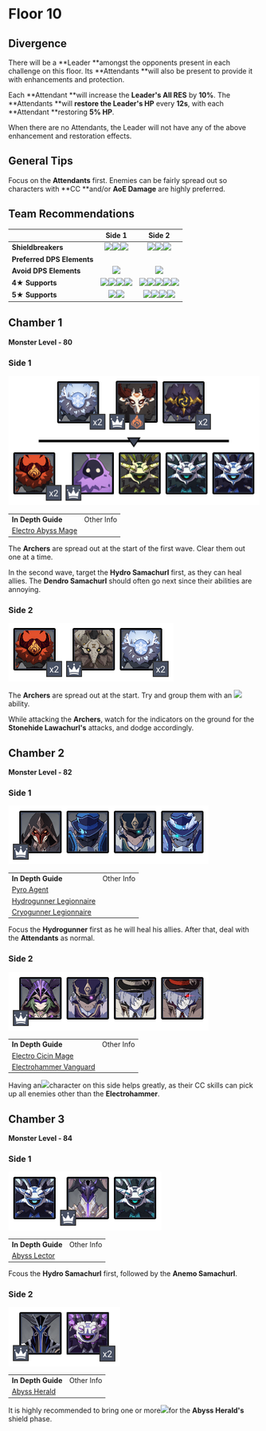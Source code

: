# Floor 10

## Divergence

There will be a \*\*Leader \*\*amongst the opponents present in each challenge on this floor. Its \*\*Attendants \*\*will also be present to provide it with enhancements and protection.

Each \*\*Attendant \*\*will increase the **Leader's All RES** by **10%**. The \*\*Attendants \*\*will **restore the Leader's HP** every **12s**, with each \*\*Attendant \*\*restoring **5% HP**.

When there are no Attendants, the Leader will not have any of the above enhancement and restoration effects.

## General Tips

Focus on the **Attendants** first. Enemies can be fairly spread out so characters with \*\*CC \*\*and/or **AoE Damage** are highly preferred.

## Team Recommendations

|                            |                                                                                                              Side 1                                                                                                              |                                                                                                                                       Side 2                                                                                                                                      |
| -------------------------- | :------------------------------------------------------------------------------------------------------------------------------------------------------------------------------------------------------------------------------: | :-------------------------------------------------------------------------------------------------------------------------------------------------------------------------------------------------------------------------------------------------------------------------------: |
| **Shieldbreakers**         |                                                 ![](../../.gitbook/assets/pyro\_small.png)![](../../.gitbook/assets/cryo\_small.png)![](../../.gitbook/assets/electro\_small.png)                                                |                                                                           ![](../../.gitbook/assets/hydro\_small.png)![](../../.gitbook/assets/cryo\_small.png)![](../../.gitbook/assets/geo\_small.png)                                                                          |
| **Preferred DPS Elements** |                                                                                                                                                                                                                                  |                                                                                                                                                                                                                                                                                   |
| **Avoid DPS Elements**     |                                                                                            ![](../../.gitbook/assets/pyro\_small.png)                                                                                            |                                                                                                                   ![](../../.gitbook/assets/electro\_small.png)                                                                                                                   |
| **4**★ **Supports**        | ![](../../.gitbook/assets/ui\_avataricon\_bennett.png)![](../../.gitbook/assets/ui\_avataricon\_xiangling.png)![](../../.gitbook/assets/ui\_avataricon\_lumine\_anemo.png)![](../../.gitbook/assets/ui\_avataricon\_sucrose.png) | ![](../../.gitbook/assets/ui\_avataricon\_chongyun.png)![](../../.gitbook/assets/ui\_avataricon\_diona.png)![](../../.gitbook/assets/ui\_avataricon\_kaeya.png)![](../../.gitbook/assets/ui\_avataricon\_lumine\_anemo.png)![](../../.gitbook/assets/ui\_avataricon\_sucrose.png) |
| **5**★ **Supports**        |                                                             ![](../../.gitbook/assets/ui\_avataricon\_kazuha.png)![](../../.gitbook/assets/ui\_avataricon\_venti.png)                                                            |                                ![](../../.gitbook/assets/ui\_avataricon\_ganyu.png)![](../../.gitbook/assets/ui\_avataricon\_kazuha.png)![](../../.gitbook/assets/ui\_avataricon\_venti.png)![](../../.gitbook/assets/ui\_avataricon\_zhongli.png)                                |

## Chamber 1

**Monster Level - 80**

### Side 1

![](../../.gitbook/assets/10-1-1v20.png)

|                                                                        |            |
| ---------------------------------------------------------------------- | ---------- |
| **In Depth Guide**                                                     | Other Info |
| [Electro Abyss Mage](../../monsters/abyss-order/electro-abyss-mage.md) |            |

The **Archers** are spread out at the start of the first wave. Clear them out one at a time.

In the second wave, target the **Hydro Samachurl** first, as they can heal allies. The **Dendro Samachurl** should often go next since their abilities are annoying.

### Side 2

![](../../.gitbook/assets/10-1-2v20.png)

The **Archers** are spread out at the start. Try and group them with an ![](../../.gitbook/assets/anemo\_small.png)ability.

While attacking the **Archers**, watch for the indicators on the ground for the **Stonehide Lawachurl's** attacks, and dodge accordingly.

## Chamber 2

**Monster Level - 82**

### Side 1

![](../../.gitbook/assets/10-2-1v20.png)

|                                                                            |            |
| -------------------------------------------------------------------------- | ---------- |
| **In Depth Guide**                                                         | Other Info |
| [Pyro Agent](../../monsters/fatui/pyro-agent.md)                           |            |
| [Hydrogunner Legionnaire](../../monsters/fatui/hydrogunner-legionnaire.md) |            |
| [Cryogunner Legionnaire](../../monsters/fatui/cryogunner-legionnaire.md)   |            |

Focus the **Hydrogunner** first as he will heal his allies. After that, deal with the **Attendants** as normal.

### Side 2

![](../../.gitbook/assets/10-2-2v20.png)

|                                                                          |            |
| ------------------------------------------------------------------------ | ---------- |
| **In Depth Guide**                                                       | Other Info |
| [Electro Cicin Mage](../../monsters/fatui/electro-cicin-mage.md)         |            |
| [Electrohammer Vanguard](../../monsters/fatui/electrohammer-vanguard.md) |            |

Having an​![](https://firebasestorage.googleapis.com/v0/b/gitbook-28427.appspot.com/o/assets%2F-MVAGyyACcSzyzfmgy7f%2Fsync%2F68e4777d7c38eb974be29d8260b1f52709a44a26.png?generation=1615182625284983\&alt=media)character on this side helps greatly, as their CC skills can pick up all enemies other than the **Electrohammer**.

## Chamber 3

**Monster Level - 84**

### Side 1

![](../../.gitbook/assets/10-3-1v20.png)

|                                                            |            |
| ---------------------------------------------------------- | ---------- |
| **In Depth Guide**                                         | Other Info |
| [Abyss Lector](../../monsters/abyss-order/abyss-lector.md) |            |

Fcous the **Hydro Samachurl** first, followed by the **Anemo Samachurl**.

### Side 2

![](../../.gitbook/assets/10-3-2v20.png)

|                                                            |            |
| ---------------------------------------------------------- | ---------- |
| **In Depth Guide**                                         | Other Info |
| [Abyss Herald](../../monsters/abyss-order/abyss-herald.md) |            |

It is highly recommended to bring one or more![](../../.gitbook/assets/cryo\_small.png)for the **Abyss Herald's** shield phase.
